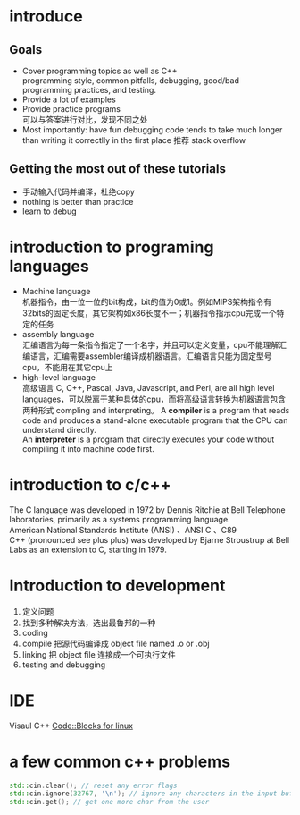 # introduce
## Goals
- Cover programming topics as well as C++  
    programming style, common pitfalls, debugging, good/bad programming practices, and testing. 
- Provide a lot of examples  
- Provide practice programs  
    可以与答案进行对比，发现不同之处
- Most importantly: have fun
    debugging code tends to take much longer than writing it correctlly in the first place
推荐 stack overflow

## Getting the most out of these tutorials    
- 手动输入代码并编译，杜绝copy
- nothing is better than practice
- learn to debug

# introduction to programing languages
- Machine language  
机器指令，由一位一位的bit构成，bit的值为0或1。例如MIPS架构指令有32bits的固定长度，其它架构如x86长度不一；机器指令指示cpu完成一个特定的任务
- assembly language  
汇编语言为每一条指令指定了一个名字，并且可以定义变量，cpu不能理解汇编语言，汇编需要assembler编译成机器语言。汇编语言只能为固定型号cpu，不能用在其它cpu上
- high-level language  
高级语言 C, C++, Pascal, Java, Javascript, and Perl, are all high level languages，可以脱离于某种具体的cpu，而将高级语言转换为机器语言包含两种形式 compling and interpreting。
A **compiler** is a program that reads code and produces a stand-alone executable program that the CPU can understand directly.  
An **interpreter** is a program that directly executes your code without compiling it into machine code first.

# introduction to c/c++
The C language was developed in 1972 by Dennis Ritchie at Bell Telephone laboratories, primarily as a systems programming language.  
American National Standards Institute (ANSI)   、ANSI C 、C89  
C++ (pronounced see plus plus) was developed by Bjarne Stroustrup at Bell Labs as an extension to C, starting in 1979.

# Introduction to development
1. 定义问题
2. 找到多种解决方法，选出最鲁邦的一种
3. coding
4. compile 把源代码编译成 object file named .o or .obj
5. linking 把 object file 连接成一个可执行文件
6. testing and debugging

# IDE
Visaul C++
[Code::Blocks for linux](http://www.codeblocks.org/downloads/26)

# a few common c++ problems
```cpp
std::cin.clear(); // reset any error flags
std::cin.ignore(32767, '\n'); // ignore any characters in the input buffer until we find an enter character
std::cin.get(); // get one more char from the user
```